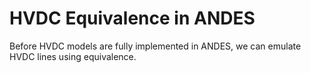 # HVDC Equivalence in ANDES

Before HVDC models are fully implemented in ANDES, we can emulate HVDC lines using equivalence.
